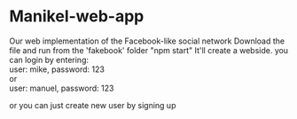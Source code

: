 # Manikel-web-app
Our web implementation of the Facebook-like social network 
Download the file and run from the 'fakebook' folder "npm start"
It'll create a webside. you can login by entering:<br>
user: mike, password: 123<br>
or<br>
user: manuel, password: 123<br>

or you can just create new user by signing up
